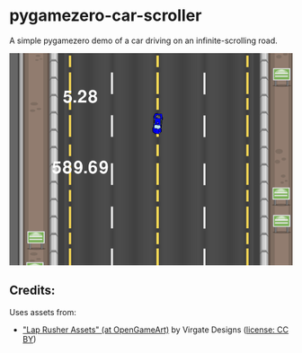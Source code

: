 # pygamezero-car-scroller
A simple pygamezero demo of a car driving on an infinite-scrolling road.

![Screenshot showing car sprite on road](screenshot.png?raw=true)

## Credits:

Uses assets from:
* ["Lap Rusher Assets" (at OpenGameArt)](https://opengameart.org/content/lap-rusher-assets) by Virgate Designs ([license: CC BY](https://creativecommons.org/licenses/by/3.0/)) 

